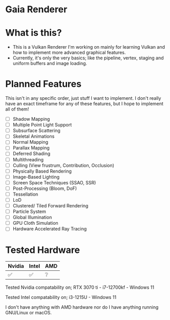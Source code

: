 # Gaia Renderer

# What is this?
- This is a Vulkan Renderer I'm working on mainly for learning Vulkan and how to implement more advanced graphical features.
- Currently, it's only the very basics; like the pipeline, vertex, staging and uniform buffers and image loading.

# Planned Features
This isn't in any specific order, just stuff I want to implement. I don't really have an exact timeframe for any of these features, but I hope to implement all of them!
 - [ ] Shadow Mapping
 - [ ] Multiple Point Light Support
 - [ ] Subsurface Scattering
 - [ ] Skeletal Animations
 - [ ] Normal Mapping
 - [ ] Parallax Mapping
 - [ ] Deferred Shading
 - [ ] Multithreading
 - [ ] Culling (View frustrum, Contribution, Occlusion)
 - [ ] Physically Based Rendering
 - [ ] Image-Based Lighting
 - [ ] Screen Space Techniques (SSAO, SSR)
 - [ ] Post-Processing (Bloom, DoF)
 - [ ] Tessellation
 - [ ] LoD
 - [ ] Clustered/ Tiled Forward Rendering
 - [ ] Particle System
 - [ ] Global Illumination
 - [ ] GPU Cloth Simulation
 - [ ] Hardware Accelerated Ray Tracing

# Tested Hardware

| Nvidia | Intel | AMD |
|--------|-------|-----|
| ✅      | ✅     | ❔   |

Tested Nvidia compatability on;
 RTX 3070 ti - i7-12700kf - Windows 11

Tested Intel compatability on;
 i3-1215U - Windows 11

I don't have anything with AMD hardware nor do I have anything running GNU/Linux or macOS.
